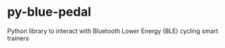 # py-blue-pedal
Python library to interact with Bluetooth Lower Energy (BLE) cycling smart trainers
